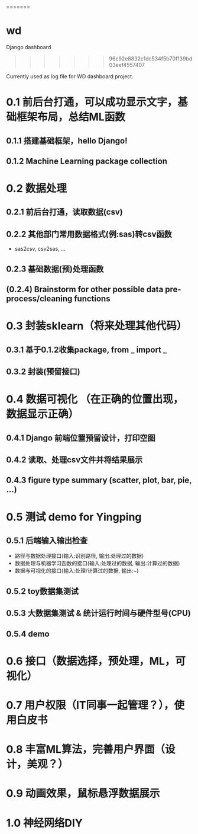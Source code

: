 
=======
# wd
Django dashboard
>>>>>>> 96c92e8832c1dc534f5b70f139bd03eef4557407

Currently used as log file for WD dashboard project.

# 0.1 前后台打通，可以成功显示文字，基础框架布局，总结ML函数
## 0.1.1 搭建基础框架，hello Django!
## 0.1.2 Machine Learning package collection

# 0.2 数据处理
## 0.2.1 前后台打通，读取数据(csv)
## 0.2.2 其他部门常用数据格式(例:sas)转csv函数
- sas2csv, csv2sas, ...
## 0.2.3 基础数据(预)处理函数
## (0.2.4) Brainstorm for other possible data pre-process/cleaning functions

# 0.3 封装sklearn（将来处理其他代码）
## 0.3.1 基于0.1.2收集package, from _ import _ 
## 0.3.2 封装(预留接口)


# 0.4 数据可视化 （在正确的位置出现，数据显示正确）
## 0.4.1 Django 前端位置预留设计，打印空图
## 0.4.2 读取、处理csv文件并将结果展示
## 0.4.3 figure type summary (scatter, plot, bar, pie, ...)


# 0.5 测试 demo for Yingping

## 0.5.1 后端输入输出检查
- 路径与数据处理接口(输入:识别路径, 输出:处理过的数据)
- 数据处理与机器学习函数的接口(输入:处理过的数据, 输出:计算过的数据)
- 数据与可视化的接口(输入:处理/计算过的数据, 输出:~)

## 0.5.2 toy数据集测试

## 0.5.3 大数据集测试 & 统计运行时间与硬件型号(CPU)

## 0.5.4 demo


# 0.6 接口（数据选择，预处理，ML，可视化）
# 0.7 用户权限（IT同事一起管理？），使用白皮书
# 0.8 丰富ML算法，完善用户界面（设计，美观？）
# 0.9 动画效果，鼠标悬浮数据展示
# 1.0 神经网络DIY









